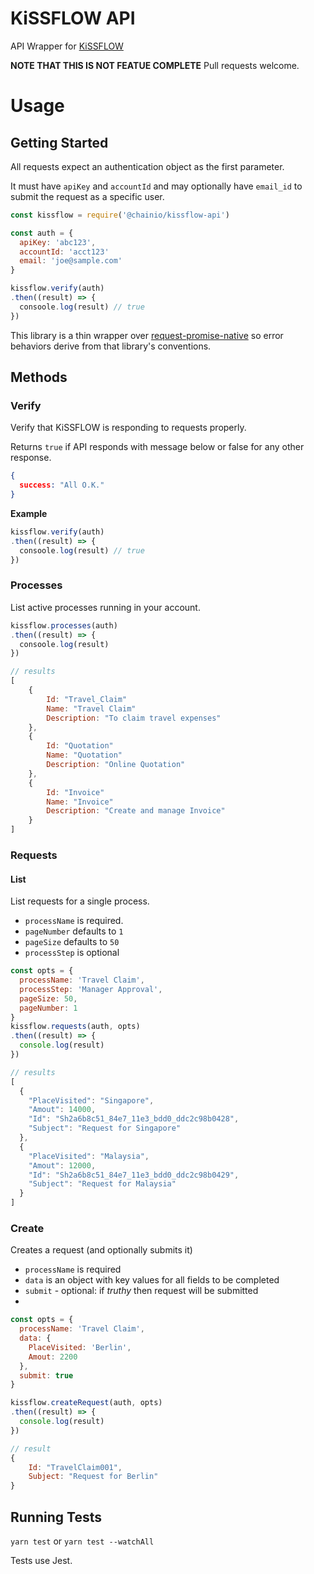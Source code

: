 # KiSSFLOW API

API Wrapper for [KiSSFLOW](https://help.kissflow.com/tips-and-tricks/api-documentation/rest-api-points)

**NOTE THAT THIS IS NOT FEATUE COMPLETE** Pull requests welcome.

# Usage

## Getting Started

All requests expect an authentication object as the first parameter.

It must have `apiKey` and `accountId` and may optionally have `email_id` to submit the request as a specific user.

```javascript
const kissflow = require('@chainio/kissflow-api')

const auth = {
  apiKey: 'abc123',
  accountId: 'acct123'
  email: 'joe@sample.com'
}

kissflow.verify(auth)
.then((result) => {
  consoole.log(result) // true
})

```

This library is a thin wrapper over [request-promise-native](https://github.com/request/request-promise-native)
so error behaviors derive from that library's conventions.

## Methods

### Verify

Verify that KiSSFLOW is responding to requests properly.

Returns `true` if API responds with message below or false for any other response.


```json
{
  success: "All O.K."
}
```

**Example**

```javascript
kissflow.verify(auth)
.then((result) => {
  consoole.log(result) // true
})
```

### Processes

List active processes running in your account.

```javascript
kissflow.processes(auth)
.then((result) => {
  consoole.log(result)
})

// results
[
    {
        Id: "Travel_Claim"
        Name: "Travel Claim"
        Description: "To claim travel expenses"
    },
    {
        Id: "Quotation"
        Name: "Quotation"
        Description: "Online Quotation"
    },
    {
        Id: "Invoice"
        Name: "Invoice"
        Description: "Create and manage Invoice"
    }
]
```

### Requests

#### List

List requests for a single process.

* `processName` is required.
* `pageNumber` defaults to `1`
* `pageSize` defaults to `50`
* `processStep` is optional

```javascript
const opts = {
  processName: 'Travel Claim',
  processStep: 'Manager Approval',
  pageSize: 50,
  pageNumber: 1
}
kissflow.requests(auth, opts)
.then((result) => {
  console.log(result)
})

// results
[
  {
    "PlaceVisited": "Singapore",
    "Amout": 14000,
    "Id": "Sh2a6b8c51_84e7_11e3_bdd0_ddc2c98b0428",
    "Subject": "Request for Singapore"
  },
  {
    "PlaceVisited": "Malaysia",
    "Amout": 12000,
    "Id": "Sh2a6b8c51_84e7_11e3_bdd0_ddc2c98b0429",
    "Subject": "Request for Malaysia"
  }
]
```

### Create

Creates a request (and optionally submits it)

* `processName` is required
* `data` is an object with key values for all fields to be completed
* `submit` - optional: if *truthy* then request will be submitted
*

```javascript
const opts = {
  processName: 'Travel Claim',
  data: {
    PlaceVisited: 'Berlin',
    Amout: 2200
  },
  submit: true
}

kissflow.createRequest(auth, opts)
.then((result) => {
  console.log(result)
})

// result
{
    Id: "TravelClaim001",
    Subject: "Request for Berlin"
}
```

## Running Tests

`yarn test` or `yarn test --watchAll`

Tests use Jest.
